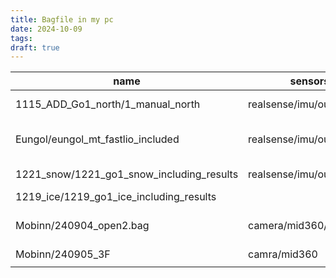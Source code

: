```yaml
---
title: Bagfile in my pc
date: 2024-10-09
tags: 
draft: true
---
```

| name                                      | sensors                   | has_GT | Loop | Config                      | Misc                    |
| ----------------------------------------- | ------------------------- | ------ | ---- | --------------------------- | ----------------------- |
| 1115_ADD_Go1_north/1_manual_north         | realsense/imu/ouster/dvs  | X      | O    | north                       | Long term               |
| Eungol/eungol_mt_fastlio_included         | realsense/imu/ouster/dvs  | O      | X    | north                       | Very dynamic and wild   |
| 1221_snow/1221_go1_snow_including_results | realsense/imu/ouster/dvs/ | X      | O    | north                       | snow, campus            |
| 1219_ice/1219_go1_ice_including_results   |                           |        |      |                             |                         |
| Mobinn/240904_open2.bag                   | camera/mid360/GPS         | 🔺     | X    | mobinn_cam_color_multi.yaml | campus, dynamic objects |
| Mobinn/240905_3F                          | camra/mid360              |        |      |                             |                         |
|                                           |                           |        |      |                             |                         |

